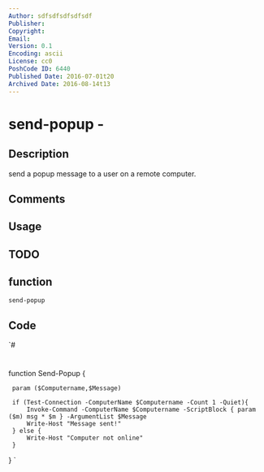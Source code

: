 ```yaml
---
Author: sdfsdfsdfsdfsdf
Publisher: 
Copyright: 
Email: 
Version: 0.1
Encoding: ascii
License: cc0
PoshCode ID: 6440
Published Date: 2016-07-01t20
Archived Date: 2016-08-14t13
---
```


# send-popup - 

## Description

send a popup message to a user on a remote computer.

## Comments



## Usage



## TODO



## function

`send-popup`

## Code

`#
 #
 function Send-Popup {
 
     param ($Computername,$Message)
 
     if (Test-Connection -ComputerName $Computername -Count 1 -Quiet){
         Invoke-Command -ComputerName $Computername -ScriptBlock { param ($m) msg * $m } -ArgumentList $Message
         Write-Host "Message sent!"
     } else {
         Write-Host "Computer not online"
     }
 
 }
`

